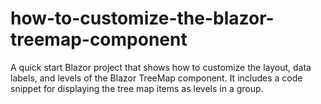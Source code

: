 # how-to-customize-the-blazor-treemap-component
A quick start Blazor project that shows how to customize the layout, data labels, and levels of the Blazor TreeMap component. It includes a code snippet for displaying the tree map items as levels in a group.

